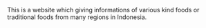 This is a website which giving informations of various kind foods or traditional foods from many regions in Indonesia.
